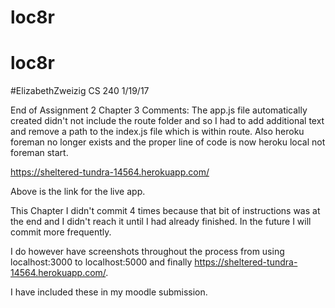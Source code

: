 # loc8r
# loc8r
#ElizabethZweizig CS 240
1/19/17

End of Assignment 2 Chapter 3 Comments: The app.js file automatically created didn't not include the route folder and so I had to add additional text and remove a path to the index.js file which is within route. Also heroku foreman no longer exists and the proper line of code is now heroku local not foreman start.

https://sheltered-tundra-14564.herokuapp.com/

Above is the link for the live app.


This Chapter I didn't commit 4 times because that bit of instructions was at the end and I didn't reach it until I had already finished. In the future I will commit more frequently.

I do however have screenshots throughout the process from using localhost:3000 to localhost:5000 and finally https://sheltered-tundra-14564.herokuapp.com/.

I have included these in my moodle submission. 

